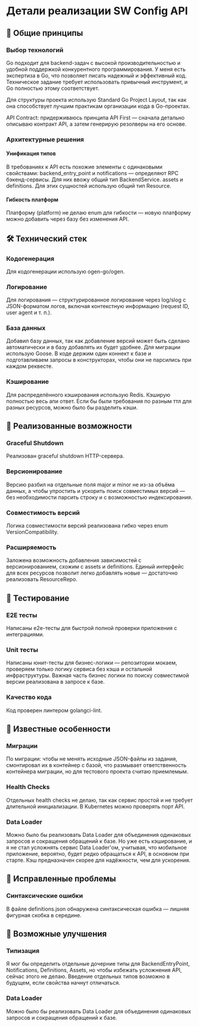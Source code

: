 # Детали реализации SW Config API

## 🎯 Общие принципы

### Выбор технологий
Go подходит для backend-задач с высокой производительностью и удобной поддержкой конкурентного программирования. У меня есть экспертиза в Go, что позволяет писать надежный и эффективный код. Техническое задание требует использовать привычный инструмент, и Go полностью этому соответствует.

Для структуры проекта использую Standard Go Project Layout, так как она способствует лучшим практикам организации кода в Go-проектах.

API Contract: придерживаюсь принципа API First — сначала детально описываю контракт API, а затем генерирую резолверы на его основе.

### Архитектурные решения

#### Унификация типов
В требованиях к API есть похожие элементы с одинаковыми свойствами: backend_entry_point и notifications — определяют RPC бэкенд-сервисы. Для них ввожу общий тип BackendService. assets и definitions. Для этих сущностей использую общий тип Resource.

#### Гибкость платформ
Платформу (platform) не делаю enum для гибкости — новую платформу можно добавить через базу без изменения API.

## 🛠 Технический стек

### Кодогенерация
Для кодогенерации использую ogen-go/ogen.

### Логирование
Для логирования — структурированное логирование через log/slog с JSON-форматом логов, включая контекстную информацию (request ID, user agent и т. п.).

### База данных
Добавил базу данных, так как добавление версий может быть сделано автоматически и в базу добавлять их будет удобнее. Для миграции использую Goose. В коде держим один коннект к базе и подготавливаем запросы в конструкторах, чтобы они не парсились при каждом реквесте.

### Кэширование
Для распределённого кэширования использую Redis. Кэширую полностью весь апи ответ. Если бы были требования по разным ттл для разных ресурсов, можно было бы разделить кэши.

## 🔧 Реализованные возможности

### Graceful Shutdown
Реализован graceful shutdown HTTP-сервера.

### Версионирование
Версию разбил на отдельные поля major и minor не из-за объёма данных, а чтобы упростить и ускорить поиск совместимых версий — без необходимости парсить строку и с возможностью индексирования.

### Совместимость версий
Логика совместимости версий реализована гибко через enum VersionCompatibility.

### Расширяемость
Заложена возможность добавления зависимостей с версионированием, схожим с assets и definitions. Единый интерфейс для всех ресурсов позволит легко добавлять новые — достаточно реализовать ResourceRepo.

## 🧪 Тестирование

### E2E тесты
Написаны e2e-тесты для быстрой полной проверки приложения с интеграциями.

### Unit тесты
Написаны юнит-тесты для бизнес-логики — репозитории мокаем, проверяем только логику сервиса без кэша и остальной инфраструктуры. Важная часть бизнес логики по поиску совместимой версии реализована в запросе к базе.

### Качество кода
Код проверен линтером golangci-lint.

## 📝 Известные особенности

### Миграции
По миграции: чтобы не менять исходные JSON-файлы из задания, смонтировал их в контейнер с базой, что размывает ответственность контейнера миграции, но для тестового проекта считаю приемлемым.

### Health Checks
Отдельных health checks не делаю, так как сервис простой и не требует длительной инициализации. В Kubernetes можно проверять порт API.

### Data Loader
Можно было бы реализовать Data Loader для объединения одинаковых запросов и сокращения обращений к базе. Но уже есть кэширование, и я не стал усложнять сервис Data Loader'ом, учитывая, что мобильное приложение, вероятно, будет редко обращаться к API, в основном при старте. Кэш предназначен скорее для надёжности, чем для ускорения.

## 🐛 Исправленные проблемы

### Синтаксические ошибки
В файле definitions.json обнаружена синтаксическая ошибка — лишняя фигурная скобка в середине.

## 🔮 Возможные улучшения

### Типизация
Я мог бы определить отдельные дочерние типы для BackendEntryPoint, Notifications, Definitions, Assets, но чтобы избежать усложнения API, сейчас этого не делаю. Введение отдельных типов возможно в будущем, если свойства начнут отличаться.

### Data Loader
Можно было бы реализовать Data Loader для объединения одинаковых запросов и сокращения обращений к базе.
